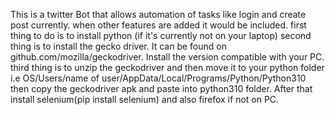 This is a twitter Bot that allows automation of tasks like login and create post currently.
when other features are added it would be included.
first thing to do is to install python (if it's currently not on your laptop)
second thing is to install the gecko driver. It can be found on github.com/mozilla/geckodriver. Install the version compatible with your PC.
third thing is to unzip the geckodriver and then move it to your python folder i.e OS/Users/name of user/AppData/Local/Programs/Python/Python310 then copy the geckodriver apk and paste into python310 folder.
After that install selenium(pip install selenium) and also firefox if not on PC.
